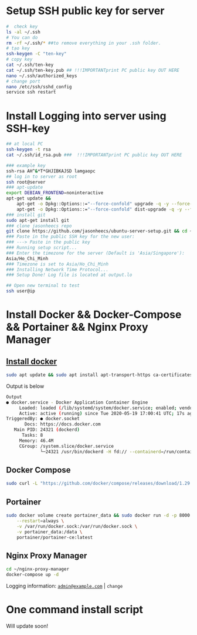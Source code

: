 # Setup SSH public key for server

```bash
#  check key
ls -al ~/.ssh
# You can do
rm -rf ~/.ssh/* ##to remove everything in your .ssh folder.
# tạo key
ssh-keygen -C "ten-key"
# copy key
cat ~/.ssh/ten-key
cat ~/.ssh/ten-key.pub ## !!!IMPORTANTprint PC public key OUT HERE
nano ~/.ssh/authorized_keys
# change port
nano /etc/ssh/sshd_config
service ssh restart
```

# Install Logging into server using SSH-key

```bash
## at local PC
ssh-keygen -t rsa
cat ~/.ssh/id_rsa.pub ###  !!!IMPORTANTprint PC public key OUT HERE

### example key
ssh-rsa AH^&*T*GHJIBKAJSD lamgaopc
## log in to server as root
ssh root@server
### apt-update
export DEBIAN_FRONTEND=noninteractive
apt-get update &&
    apt-get -o Dpkg::Options::="--force-confold" upgrade -q -y --force-yes &&
    apt-get -o Dpkg::Options::="--force-confold" dist-upgrade -q -y --force-yes
### install git
sudo apt-get install git
### clone jasonheecs repo
git clone https://github.com/jasonheecs/ubuntu-server-setup.git && cd ~/ubuntu-server-setup/ && bash setup.sh
### Paste in the public SSH key for the new user:
### ---> Paste in the public key
### Running setup script...
### Enter the timezone for the server (Default is 'Asia/Singapore'):
Asia/Ho_Chi_Minh
### Timezone is set to Asia/Ho_Chi_Minh
### Installing Network Time Protocol...
### Setup Done! Log file is located at output.lo

## Open new terminal to test
ssh user@ip
```

# Install Docker && Docker-Compose && Portainer && Nginx Proxy Manager

## [Install docker](https://www.digitalocean.com/community/tutorials/how-to-install-and-use-docker-on-ubuntu-20-04)

```bash
sudo apt update && sudo apt install apt-transport-https ca-certificates curl software-properties-common -y && curl -fsSL https://download.docker.com/linux/ubuntu/gpg | sudo apt-key add - && sudo add-apt-repository "deb [arch=amd64] https://download.docker.com/linux/ubuntu focal stable" && apt-cache policy docker-ce && sudo apt install docker-ce -y && sudo systemctl status docker
```

Output is below

```bash
Output
● docker.service - Docker Application Container Engine
     Loaded: loaded (/lib/systemd/system/docker.service; enabled; vendor preset: enabled)
     Active: active (running) since Tue 2020-05-19 17:00:41 UTC; 17s ago
TriggeredBy: ● docker.socket
       Docs: https://docs.docker.com
   Main PID: 24321 (dockerd)
      Tasks: 8
     Memory: 46.4M
     CGroup: /system.slice/docker.service
             └─24321 /usr/bin/dockerd -H fd:// --containerd=/run/containerd/containerd.sock
```

## Docker Compose

```bash
sudo curl -L "https://github.com/docker/compose/releases/download/1.29.2/docker-compose-$(uname -s)-$(uname -m)" -o /usr/local/bin/docker-compose &&sudo chmod +x /usr/local/bin/docker-compose && docker-compose --version
```

## Portainer

```bash
sudo docker volume create portainer_data && sudo docker run -d -p 8000:8000 -p 9443:9443 --name portainer \
    --restart=always \
    -v /var/run/docker.sock:/var/run/docker.sock \
    -v portainer_data:/data \
    portainer/portainer-ce:latest
```

## Nginx Proxy Manager

```bash
cd ~/nginx-proxy-manager
docker-compose up -d
```

Logging information: <code>admin@example.com</code> | <code>change</code>

# One command install script

Will update soon!
